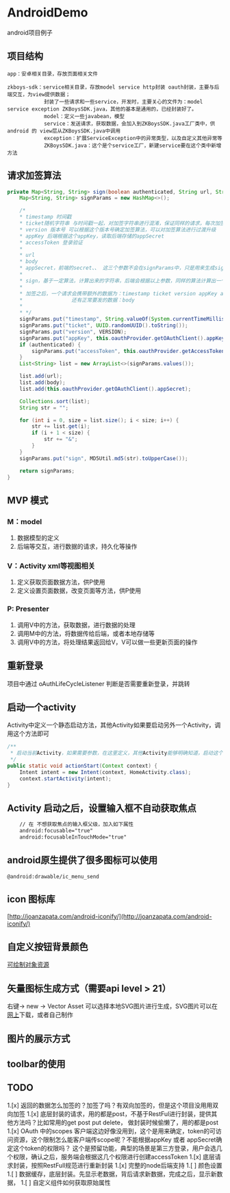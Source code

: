 # AndroidDemo
android项目例子

## 项目结构
```
app：安卓相关目录，存放页面相关文件

zkboys-sdk：service相关目录，存放model service http封装 oauth封装，主要与后端交互，为view提供数据；
            封装了一些请求和一些service，开发时，主要关心的文件为：model service exception ZKBoysSDK.java，其他的基本是通用的，已经封装好了。
            model：定义一些javabean，模型
            service：发送请求，获取数据，会加入到ZKBoysSDK.java工厂类中，供android 的 view层从ZKBoysSDK.java中调用
            exception：扩展ServiceException中的异常类型，以及自定义其他异常等
            ZKBoysSDK.java：这个是个service工厂，新建service要在这个类中新增方法
```

## 请求加签算法
```java
private Map<String, String> sign(boolean authenticated, String url, String body) throws ServiceException, NetworkException {
    Map<String, String> signParams = new HashMap<>();

    /*
    * timestamp 时间戳
    * ticket随机字符串 与时间戳一起，对加签字符串进行混淆，保证同样的请求，每次加签字符串都不同
    * version 版本号 可以根据这个版本号确定加签算法，可以对加签算法进行过渡升级
    * appKey 后端根据这个appKey，读取后端存储的appSecret
    * accessToken 登录验证
    *
    * url
    * body
    * appSecret，前端的secret、、 这三个参数不会在signParams中，只是用来生成sign字符串
    *
    * sign，基于一定算法，计算出来的字符串，后端会根据以上参数，同样的算法计算出一个后端的sign字符串，与客户端传送过来的sign进行比较，如果相等，说明此次请求有效
    *
    * 加签之后，一个请求会携带额外的数据为：timestamp ticket version appKey accessToken sign
    *                还有正常要发的数据：body
    *
    * */
    signParams.put("timestamp", String.valueOf(System.currentTimeMillis() / 1000));
    signParams.put("ticket", UUID.randomUUID().toString());
    signParams.put("version", VERSION);
    signParams.put("appKey", this.oauthProvider.getOAuthClient().appKey);
    if (authenticated) {
        signParams.put("accessToken", this.oauthProvider.getAccessToken(this));
    }
    List<String> list = new ArrayList<>(signParams.values());

    list.add(url);
    list.add(body);
    list.add(this.oauthProvider.getOAuthClient().appSecret);

    Collections.sort(list);
    String str = "";

    for (int i = 0, size = list.size(); i < size; i++) {
        str += list.get(i);
        if (i + 1 < size) {
            str += "&";
        }
    }
    signParams.put("sign", MD5Util.md5(str).toUpperCase());

    return signParams;
}
```

## MVP 模式

### M：model
1. 数据模型的定义
1. 后端等交互，进行数据的请求，持久化等操作

### V：Activity xml等视图相关
1. 定义获取页面数据方法，供P使用
1. 定义设置页面数据，改变页面等方法，供P使用

### P: Presenter
1. 调用V中的方法，获取数据，进行数据的处理
1. 调用M中的方法，将数据传给后端，或者本地存储等
1. 调用V中的方法，将处理结果返回给V，V可以做一些更新页面的操作

## 重新登录
项目中通过 oAuthLifeCycleListener 判断是否需要重新登录，并跳转

## 启动一个activity
Activity中定义一个静态启动方法，其他Activity如果要启动另外一个Activity，调用这个方法即可
```java
/**
 * 启动当前Activity，如果需要参数，在这里定义，其他Activity能够明确知道，启动这个Activity需要什么参数
 */
public static void actionStart(Context context) {
    Intent intent = new Intent(context, HomeActivity.class);
    context.startActivity(intent);
}
```

## Activity 启动之后，设置输入框不自动获取焦点
```xml
    // 在 不想获取焦点的输入框父级，加入如下属性
    android:focusable="true"
    android:focusableInTouchMode="true"
```
## android原生提供了很多图标可以使用
```
@android:drawable/ic_menu_send
```

## icon 图标库
[http://joanzapata.com/android-iconify/](http://joanzapata.com/android-iconify/)

## 自定义按钮背景颜色
[可绘制对象资源](https://developer.android.com/guide/topics/resources/drawable-resource.html#StateList)

## 矢量图标生成方式（需要api level > 21）
右键-> new -> Vector Asset 可以选择本地SVG图片进行生成，SVG图片可以在[网上](http://www.iconfont.cn/plus)下载，或者自己制作

## 图片的展示方式

## toolbar的使用

## TODO
1.[x] 返回的数据怎么加签的？加签了吗？有双向加签的，但是这个项目没用用双向加签
1.[x] 底层封装的请求，用的都是post，不基于RestFul进行封装，提供其他方法吗？比如常用的get post put delete， 做封装时候偷懒了，用的都是post
1.[x] OAuth 中的scopes 客户端这边好像没用到，这个是用来确定，token的可访问资源，这个限制怎么能客户端传scope呢？不能根据appKey 或者 appSecret确定这个token的权限吗？
      这个是预留功能，典型的场景是第三方登录，用户会选几个权限，确认之后，服务端会根据这几个权限进行创建accessToken
1.[x] 底层请求封装，按照RestFull规范进行重新封装
1.[x] 完整的node后端支持
1.[ ] 颜色设置
1.[ ] 数据缓存，底层封装。先显示老数据，背后请求新数据，完成之后，显示新数据，
1.[ ] 自定义组件如何获取原始属性
